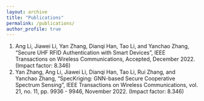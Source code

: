 ```yaml
---
layout: archive
title: "Publications"
permalink: /publications/
author_profile: true
---
```


1. Ang Li, Jiawei Li, Yan Zhang, Dianqi Han, Tao Li, and Yanchao Zhang, “Secure UHF RFID
Authentication with Smart Devices”, IEEE Transactions on Wireless Communications, Accepted,
December 2022. (Impact factor: 8.346)
2. Yan Zhang, Ang Li, Jiawei Li, Dianqi Han, Tao Li, Rui Zhang, and Yanchao Zhang, “SpecKriging:
GNN-based Secure Cooperative Spectrum Sensing”, IEEE Transactions on Wireless Communications,
vol. 21, no. 11, pp. 9936 - 9946, November 2022. (Impact factor: 8.346)
